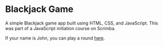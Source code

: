# Blackjack Game
A simple Blackjack game app built using HTML, CSS, and JavaScript. This was part of a JavaScript initiation course on Scrimba.

If your name is John, you can play a round [here](https://mayanesrine.github.io/Scrimba-BlackjackGame/).
